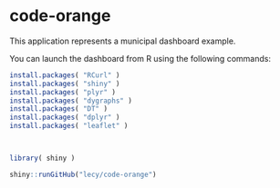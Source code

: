 # code-orange

This application represents a municipal dashboard example.

You can launch the dashboard from R using the following commands:



```R
install.packages( "RCurl" )
install.packages( "shiny" )
install.packages( "plyr" )
install.packages( "dygraphs" )
install.packages( "DT" )
install.packages( "dplyr" )
install.packages( "leaflet" )



library( shiny )

shiny::runGitHub("lecy/code-orange")
```

